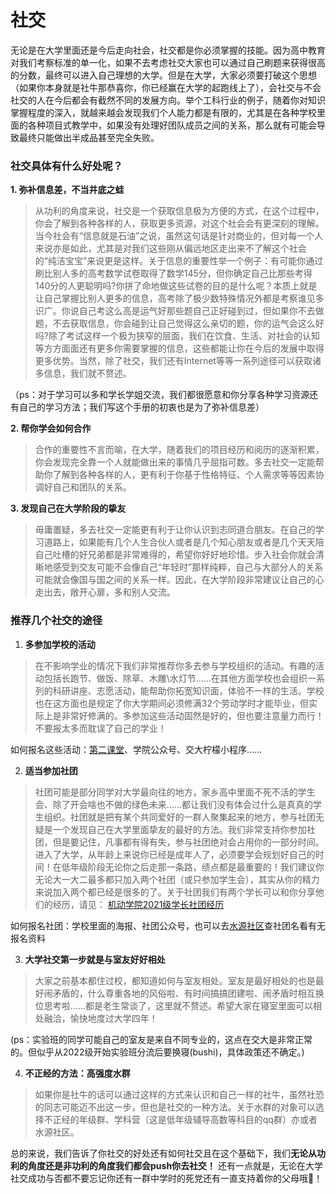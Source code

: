# 社交

无论是在大学里面还是今后走向社会，社交都是你必须掌握的技能。因为高中教育对我们考察标准的单一化，如果不去考虑社交大家也可以通过自己刷题来获得很高的分数，最终可以进入自己理想的大学。但是在大学，大家必须要打破这个思想（如果你本身就是社牛那恭喜你，你已经赢在大学的起跑线上了），会社交与不会社交的人在今后都会有截然不同的发展方向。举个工科行业的例子，随着你对知识掌握程度的深入，就越来越会发现我们个人能力都是有限的，尤其是在各种学校里面的各种项目式教学中，如果没有处理好团队成员之间的关系，那么就有可能会导致最终只能做出半成品甚至完全失败。

### 社交具体有什么好处呢？

 **1. 弥补信息差，不当井底之蛙**
>从功利的角度来说，社交是一个获取信息极为方便的方式，在这个过程中，你会了解到各种各样的人，获取更多资源，对这个社会会有更深刻的理解。当今社会有“信息就是石油”之说，虽然这句话是针对商业的，但对每一个人来说亦是如此，尤其是对我们这些刚从偏远地区走出来不了解这个社会的“纯洁宝宝”来说更是这样。关于信息的重要性举一个例子：有可能你通过刷比别人多的高考数学试卷取得了数学145分，但你确定自己比那些考得140分的人更聪明吗?你拼了命地做这些试卷的目的是什么呢？本质上就是让自己掌握比别人更多的信息，高考除了极少数特殊情况外都是考察谁见多识广。你说自己考这么高是运气好那些题自己正好碰到过，但如果你不去做题，不去获取信息，你会碰到让自己觉得这么亲切的题，你的运气会这么好吗?除了考试这样一个极为狭窄的层面，我们在饮食、生活、对社会的认知等方方面面还有更多你需要掌握的信息，这些都能让你在今后的发展中取得更多优势。当然，除了社交，我们还有Internet等等一系列途径可以获取诸多信息，我们就不赘述。

（ps：对于学习可以多和学长学姐交流，我们都很愿意和你分享各种学习资源还有自己的学习方法；我们写这个手册的初衷也是为了弥补信息差）

**2. 帮你学会如何合作**
>合作的重要性不言而喻，在大学，随着我们的项目经历和阅历的逐渐积累，你会发现完全靠一个人就能做出来的事情几乎屈指可数。多去社交一定能帮助你了解到各种各样的人，更有利于你基于性格特征、个人需求等等因素协调好自己和团队的关系。

**3. 发现自己在大学阶段的挚友**
>毋庸置疑，多去社交一定能更有利于让你认识到志同道合朋友。在自己的学习道路上，如果能有几个人生合伙人或者是几个知心朋友或者是几个天天陪自己吐槽的好兄弟都是非常难得的，希望你好好地珍惜。步入社会你就会清晰地感受到交友可能不会像自己“年轻时”那样纯粹，自己与大部分人的关系可能就会像国与国之间的关系一样。因此，在大学阶段非常建议让自己的心走出去，敞开心扉，多和别人交流。

### **推荐几个社交的途径**
1. **多参加学校的活动**
> 在不影响学业的情况下我们非常推荐你多去参与学校组织的活动。有趣的活动包括长跑节、做饭、除草、木雕\水灯节……在其他方面学校也会组织一系列的科研讲座、志愿活动，能帮助你拓宽知识面，体验不一样的生活。学校也在这方面也是规定了你大学期间必须修满32个劳动学时才能毕业，但实际上是非常好修满的。多参加这些活动固然是好的，但也要注意量力而行！不要报太多而耽误了自己的学业！

如何报名这些活动：[第二课堂](http://dekt.sjtu.edu.cn)、学院公众号、交大柠檬小程序……

2. **适当参加社团** 
>社团可能是部分同学对大学最向往的地方，家乡高中里面不死不活的学生会、除了开会啥也不做的绿色未来……都让我们没有体会过什么是真真的学生组织。社团就是把有某个共同爱好的一群人聚集起来的地方，参与社团无疑是一个发现自己在大学里面挚友的最好的方法。我们非常支持你参加社团，但是要记住，凡事都有得有失，参与社团绝对会占用你的一部分时间。进入了大学，从年龄上来说你已经是成年人了，必须要学会规划好自己的时间！在低年级阶段无论你之后走那一条路，绩点都是最重要的！我们建议你无论大一大二最多都只加入两个社团（或只参加学生会），其实从你的精力来说加入两个都已经是很多的了。关于社团我们有两个学长可以和你分享他们的经历，请见：
[机动学院2021级学长社团经历](%E6%9C%BA%E5%8A%A8%E5%AD%A6%E9%99%A22021%E7%BA%A7%E5%AD%A6%E9%95%BF%E7%A4%BE%E5%9B%A2%E7%BB%8F%E5%8E%86.md)

如何报名社团：学校里面的海报、社团公众号，也可以去[水源社区](https://shuiyuan.sjtu.edu.cn/)查社团名看有无报名资料

3. **大学社交第一步就是与室友好好相处**
>大家之前基本都住过校，都知道如何与室友相处。室友是最好相处的也是最好闹矛盾的，什么尊重各地的风俗啦、有时间搞搞团建啦、闹矛盾时相互换位思考啦……都是老生常谈了，这里就不赘述。希望大家在寝室里面可以相处融洽，愉快地度过大学四年！

(ps：实验班的同学可能自己的室友是来自不同专业的，这点在交大是非常正常的。但似乎从2022级开始实验班分流后要换寝(bushi)，具体政策还不确定。)

4. **不正经的方法：高强度水群** 
>如果你是社牛的话可以通过这样的方式来认识和自己一样的社牛，虽然社恐的同志可能迈不出这一步，但也是社交的一种方法。关于水群的对象可以选择不正经的年级群、学科营（这是低年级辅导高数等科目的qq群）亦或者水源社区。


总的来说，我们告诉了你社交的好处还有如何社交且在这个基础下，我们**无论从功利的角度还是非功利的角度我们都会push你去社交！** 还有一点就是，无论在大学社交成功与否都不要忘记你还有一群中学时的死党还有一直支持着你的父母哦🥰！